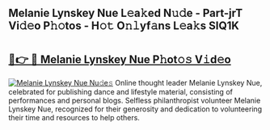 ## Melanie Lynskey Nue L𝚎a𝚔ed N𝚞𝚍e - Part-jrT Vi𝚍𝚎o P𝚑𝚘tos - H𝚘𝚝 O𝚗𝚕yf𝚊ns L𝚎a𝚔s SIQ1K

# <h2><a href="http://kf6cc1.oniu.top/?m=Melanie+Lynskey+Nue">🔗👉 🔴 Melanie Lynskey Nue P𝚑ot𝚘𝚜 V𝚒d𝚎o</a></h2>

[![Melanie Lynskey Nue Nu𝚍e𝚜](https://i.imgur.com/0qMVB7G.gif)](http://kf6cc1.oniu.top/?m=Melanie+Lynskey+Nue)
Online thought leader Melanie Lynskey Nue, celebrated for publishing dance and lifestyle material, consisting of performances and personal blogs. Selfless philanthropist volunteer Melanie Lynskey Nue, recognized for their generosity and dedication to volunteering their time and resources to help others.  
